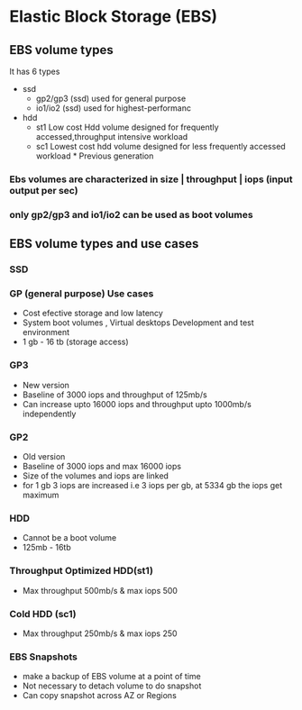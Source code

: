 # Elastic Block Storage (EBS) 
## EBS volume types
  It has 6 types
   * ssd
      * gp2/gp3 (ssd) used for general purpose 
      * io1/io2 (ssd) used for highest-performanc
   * hdd 
      * st1 Low cost Hdd volume designed for frequently accessed,throughput intensive workload
      * sc1 Lowest cost hdd volume designed for less frequently accessed workload
    * Previous generation

### Ebs volumes are characterized in size | throughput | iops (input output per sec)
### only gp2/gp3 and io1/io2 can be used as boot volumes 

## EBS volume types and use cases
### SSD
### GP (general purpose) Use cases
 * Cost efective storage and low latency 
 * System boot volumes , Virtual desktops Development and test environment  
 *  1 gb - 16 tb (storage access)<br>
### GP3 
  * New version
  * Baseline of 3000 iops and throughput of 125mb/s
  * Can increase upto 16000 iops and throughput upto 1000mb/s independently<br> 
### GP2
  * Old version<br> 
  * Baseline of 3000 iops and max 16000 iops<br>
  * Size of the volumes and iops are linked<br>
  * for 1 gb 3 iops are increased i.e 3 iops per gb, at 5334 gb the iops get maximum<br>

### HDD 
   * Cannot be a boot volume
   * 125mb - 16tb
### Throughput Optimized HDD(st1)
 * Max throughput 500mb/s & max iops 500

### Cold HDD (sc1)
 * Max throughput 250mb/s & max iops 250

### EBS Snapshots
  * make a backup of EBS volume at a point of time
  * Not necessary to detach volume to do snapshot 
  * Can copy snapshot across AZ or Regions 

